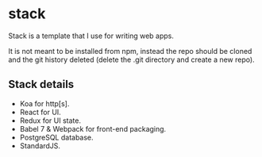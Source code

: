 # stack

Stack is a template that I use for writing web apps.

It is not meant to be installed from npm, instead the repo should be cloned and the git history deleted (delete the .git directory and create a new repo).

## Stack details

- Koa for http[s].
- React for UI.
- Redux for UI state.
- Babel 7 & Webpack for front-end packaging.
- PostgreSQL database.
- StandardJS.
